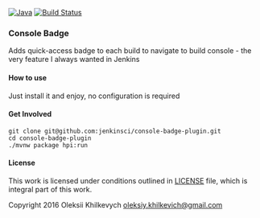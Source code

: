 [![Java](https://img.shields.io/badge/Java-7-blue.svg)](https://www.java.com/en/) [![Build Status](https://travis-ci.org/jenkinsci/console-badge-plugin.svg?branch=master)](https://travis-ci.org/jenkinsci/console-badge-plugin)
### Console Badge

Adds quick-access badge to each build to navigate to build console - the very feature I always wanted in Jenkins

#### How to use

Just install it and enjoy, no configuration is required

#### Get Involved

    git clone git@github.com:jenkinsci/console-badge-plugin.git
    cd console-badge-plugin
    ./mvnw package hpi:run

#### License

This work is licensed under conditions outlined in [LICENSE](https://raw.githubusercontent.com/jenkinsci/console-badge-plugin/master/LICENSE) file, which is integral part of this work.

Copyright 2016 Oleksii Khilkevych <oleksiy.khilkevich@gmail.com>
